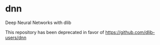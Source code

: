 # dnn
Deep Neural Networks with dlib

This repository has been deprecated in favor of https://github.com/dlib-users/dnn

